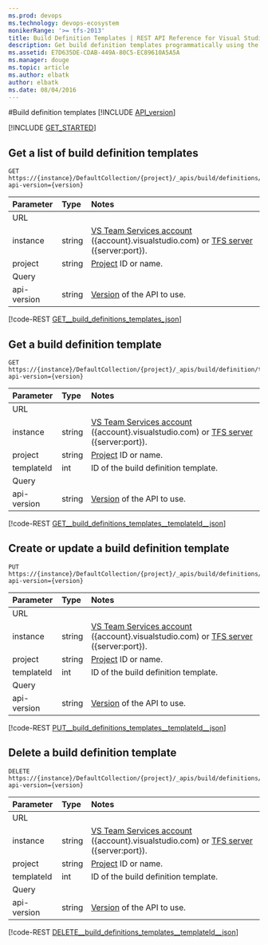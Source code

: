 ```yaml
---
ms.prod: devops
ms.technology: devops-ecosystem
monikerRange: '>= tfs-2013'
title: Build Definition Templates | REST API Reference for Visual Studio Team Services and Team Foundation Server
description: Get build definition templates programmatically using the REST APIs for Visual Studio Team Services and Team Foundation Server.
ms.assetid: E7D635DE-CDAB-449A-80C5-EC89610A5A5A
ms.manager: douge
ms.topic: article
ms.author: elbatk
author: elbatk
ms.date: 08/04/2016
---
```


#Build definition templates
[!INCLUDE [API_version](../_data/version2.md)]

[!INCLUDE [GET_STARTED](../_data/get-started.md)]

## Get a list of build definition templates

```no-highlight
GET https://{instance}/DefaultCollection/{project}/_apis/build/definitions/templates?api-version={version}
```

| Parameter     | Type                 | Notes
|:--------------|:---------------------|:------------
| URL
| instance      | string               | [VS Team Services account](/azure/devops/integrate/get-started/rest/basics) ({account}.visualstudio.com) or [TFS server](/azure/devops/integrate/get-started/rest/basics) ({server:port}).
| project       | string               | [Project](../tfs/projects.md) ID or name.
| Query
| api-version   | string               | [Version](../../concepts/rest-api-versioning.md) of the API to use.

[!code-REST [GET__build_definitions_templates_json](./_data/definitionTemplates/GET__build_definitions_templates.json)]

## Get a build definition template

```no-highlight
GET https://{instance}/DefaultCollection/{project}/_apis/build/definition/templates/{templateId}?api-version={version}
```

| Parameter    | Type   | Notes
|:-------------|:-------|:------------
| URL
| instance     | string | [VS Team Services account](/azure/devops/integrate/get-started/rest/basics) ({account}.visualstudio.com) or [TFS server](/azure/devops/integrate/get-started/rest/basics) ({server:port}).
| project      | string | [Project](../tfs/projects.md) ID or name.
| templateId   | int    | ID of the build definition template.
| Query
| api-version  | string | [Version](../../concepts/rest-api-versioning.md) of the API to use.

[!code-REST [GET__build_definitions_templates__templateId__json](./_data/definitionTemplates/GET__build_definitions_templates__templateId_.json)]


## Create or update a build definition template

```no-highlight
PUT https://{instance}/DefaultCollection/{project}/_apis/build/definitions/templates/{templateId}?api-version={version}
```

| Parameter     | Type                 | Notes
|:--------------|:---------------------|:------------
| URL
| instance      | string               | [VS Team Services account](/azure/devops/integrate/get-started/rest/basics) ({account}.visualstudio.com) or [TFS server](/azure/devops/integrate/get-started/rest/basics) ({server:port}).
| project       | string               | [Project](../tfs/projects.md) ID or name.
| templateId    | int                  | ID of the build definition template.
| Query
| api-version   | string               | [Version](../../concepts/rest-api-versioning.md) of the API to use.

[!code-REST [PUT__build_definitions_templates__templateId__json](./_data/definitionTemplates/PUT__build_definitions_templates__templateId_.json)]


## Delete a build definition template

```no-highlight
DELETE https://{instance}/DefaultCollection/{project}/_apis/build/definitions/templates/{templateId}?api-version={version}
```

| Parameter     | Type                 | Notes
|:--------------|:---------------------|:------------
| URL
| instance      | string               | [VS Team Services account](/azure/devops/integrate/get-started/rest/basics) ({account}.visualstudio.com) or [TFS server](/azure/devops/integrate/get-started/rest/basics) ({server:port}).
| project       | string               | [Project](../tfs/projects.md) ID or name.
| templateId    | int                  | ID of the build definition template.
| Query
| api-version   | string               | [Version](../../concepts/rest-api-versioning.md) of the API to use.

[!code-REST [DELETE__build_definitions_templates__templateId__json](./_data/definitionTemplates/DELETE__build_definitions_templates__templateId_.json)]
